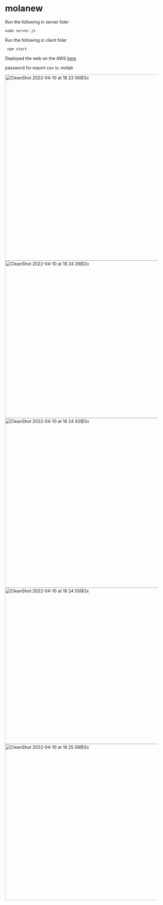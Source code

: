 # molanew
Run the following in server foler 
```bash
node server.js 
```

Run the following in client foler 
```bash
 npm start
```

Deployed the web on the AWS [here](http://lzh-env.eba-rjhm5xm5.us-west-1.elasticbeanstalk.com/) 

password for export csv is: molab

<img width="613" alt="CleanShot 2022-04-10 at 18 23 56@2x" src="https://user-images.githubusercontent.com/23133353/162650075-95aa208b-9246-441b-9763-974f24d54632.png">
<img width="519" alt="CleanShot 2022-04-10 at 18 24 26@2x" src="https://user-images.githubusercontent.com/23133353/162650109-68494973-e134-4594-9e28-8e420f421f33.png">
<img width="559" alt="CleanShot 2022-04-10 at 18 24 42@2x" src="https://user-images.githubusercontent.com/23133353/162650130-cfd87e84-710c-49e9-9bc9-74f10b7ebb32.png">
<img width="515" alt="CleanShot 2022-04-10 at 18 24 55@2x" src="https://user-images.githubusercontent.com/23133353/162650144-561c362d-d1d2-4334-b9de-2a84baa19662.png">
<img width="515" alt="CleanShot 2022-04-10 at 18 25 08@2x" src="https://user-images.githubusercontent.com/23133353/162650162-f1512ab5-0b63-4e3c-9743-b4269ce82736.png">

